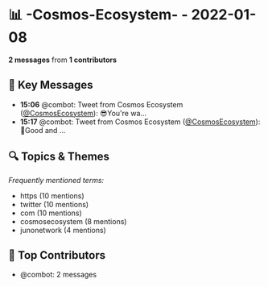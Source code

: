 # 📊 -Cosmos-Ecosystem- - 2022-01-08
**2 messages** from **1 contributors**

## 💬 Key Messages
- **15:06** @combot: Tweet from Cosmos Ecosystem ([@CosmosEcosystem](https://twitter.com/CosmosEcosystem)):
😎You're wa...
- **15:17** @combot: Tweet from Cosmos Ecosystem ([@CosmosEcosystem](https://twitter.com/CosmosEcosystem)):
👀Good and ...

## 🔍 Topics & Themes
*Frequently mentioned terms:*
- https (10 mentions)
- twitter (10 mentions)
- com (10 mentions)
- cosmosecosystem (8 mentions)
- junonetwork (4 mentions)

## 👥 Top Contributors
- @combot: 2 messages
